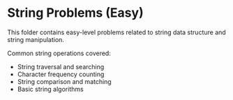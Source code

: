 # String Problems (Easy)

This folder contains easy-level problems related to string data structure and string manipulation.

Common string operations covered:
- String traversal and searching
- Character frequency counting
- String comparison and matching
- Basic string algorithms